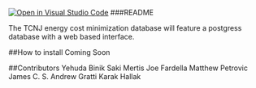 [![Open in Visual Studio Code](https://classroom.github.com/assets/open-in-vscode-f059dc9a6f8d3a56e377f745f24479a46679e63a5d9fe6f495e02850cd0d8118.svg)](https://classroom.github.com/online_ide?assignment_repo_id=6874447&assignment_repo_type=AssignmentRepo)
###README

The TCNJ energy cost minimization database will feature a postgress database with a web based interface.

##How to install
Coming Soon

##Contributors
Yehuda Binik
Saki Mertis
Joe Fardella
Matthew Petrovic
James C. S.
Andrew Gratti
Karak Hallak
